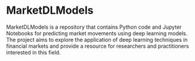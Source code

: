 # MarketDLModels
MarketDLModels is a repository that contains Python code and Jupyter Notebooks for predicting market movements using deep learning models. The project aims to explore the application of deep learning techniques in financial markets and provide a resource for researchers and practitioners interested in this field.
